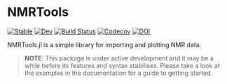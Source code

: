 # NMRTools

[![Stable](https://img.shields.io/badge/docs-stable-blue.svg)](https://chriswaudby.github.io/NMRTools.jl/stable)
[![Dev](https://img.shields.io/badge/docs-dev-blue.svg)](https://chriswaudby.github.io/NMRTools.jl/dev)
[![Build Status](https://travis-ci.com/chriswaudby/NMRTools.jl.svg?branch=master)](https://travis-ci.com/chriswaudby/NMRTools.jl)
[![Codecov](https://codecov.io/gh/chriswaudby/NMRTools.jl/branch/master/graph/badge.svg)](https://codecov.io/gh/chriswaudby/NMRTools.jl)
[![DOI](https://zenodo.org/badge/251587402.svg)](https://zenodo.org/badge/latestdoi/251587402)

NMRTools.jl is a simple library for importing and plotting NMR data.

> **NOTE**: This package is under active development and it may be a while before its features and syntax stabilises. Please take a look at the examples in the documentation for a guide to getting started.
  
